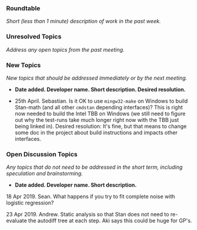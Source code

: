 ### Roundtable
_Short (less than 1 minute) description of work in the past week._

### Unresolved Topics
_Address any open topics from the past meeting._

### New Topics
_New topics that should be addressed immediately or by the next
meeting._
* __Date added. Developer name.  Short description.  Desired resolution.__

* 25th April. Sebastian. Is it OK to use `mingw32-make` on Windows to build Stan-math (and all other `cmdstan` depending interfaces)? This is right now needed to build the Intel TBB on Windows (we still need to figure out why the test-runs take much longer right now with the TBB just being linked in). Desired resolution: It's fine, but that means to change some doc in the project about build instructions and impacts other interfaces.

### Open Discussion Topics

_Any topics that do not need to be addressed in the short term,
including speculation and brainstorming._

* __Date added. Developer name.  Short description.__

18 Apr 2019. Sean. What happens if you try to fit complete noise with logistic regression?

23 Apr 2019. Andrew.  Static analysis so that Stan does not need to re-evaluate the autodiff tree at each step.  Aki says this could be huge for GP's.